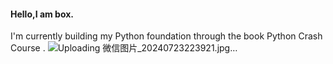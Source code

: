 #### Hello,I am box.
I'm currently building my Python foundation through the book Python Crash Course .
![Uploading 微信图片_20240723223921.jpg…]()
